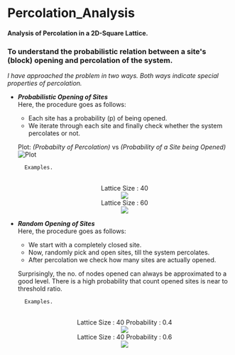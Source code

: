 
# Percolation_Analysis
#### Analysis of Percolation in a 2D-Square Lattice.
### To understand the probabilistic relation between a site's (block) opening and percolation of the system.

*I have approached the problem in two ways. Both ways indicate special properties of percolation.*

- ***Probabilistic Opening of Sites***   
Here, the procedure goes as follows:
    - Each site has a probability (p) of being opened.
    - We iterate through each site and finally check whether the system percolates or not.  

    Plot: *(Probabilty of Percolation)* vs *(Probability of a Site being Opened)*   
    ![Plot](https://github.com/jaymalk/Percolation_Analysis/blob/master/Readme_Files/Plot.png)

        Examples.
    <p align="center">
       <br> Lattice Size : 40</br>
        <img src = "https://github.com/jaymalk/Percolation_Analysis/blob/master/Readme_Files/GIFS/RANDOM_40.gif">
        <br>Lattice Size : 60</br>
        <img src = "https://github.com/jaymalk/Percolation_Analysis/blob/master/Readme_Files/GIFS/RANDOM_60.gif">
    </p>


- ***Random Opening of Sites***   
Here, the procedure goes as follows:
    - We start with a completely closed site.
    - Now, randomly pick and open sites, till the system percolates.
    - After percolation we check how many sites are actually opened.

    Surprisingly, the no. of nodes opened can always be approximated to a good level.
    There is a high probability that count opened sites is near to threshold ratio.
    
        Examples.
    <p align="center">
        <br> Lattice Size : 40    Probability : 0.4</br>
        <img src = "https://github.com/jaymalk/Percolation_Analysis/blob/master/Readme_Files/GIFS/40_0_4.gif">
        <br> Lattice Size : 40    Probability : 0.6</br>
        <img src = "https://github.com/jaymalk/Percolation_Analysis/blob/master/Readme_Files/GIFS/40_0_6.gif">
    </p>
